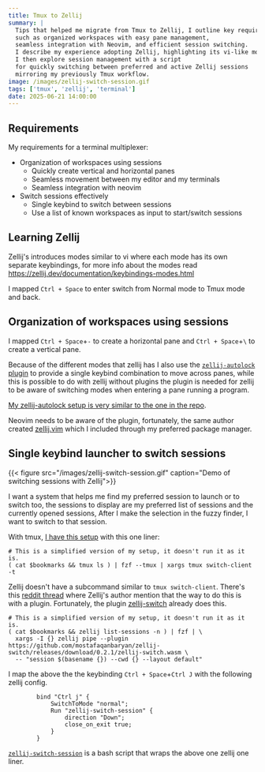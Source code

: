 ```yaml
---
title: Tmux to Zellij
summary: |
  Tips that helped me migrate from Tmux to Zellij, I outline key requirements
  such as organized workspaces with easy pane management,
  seamless integration with Neovim, and efficient session switching.
  I describe my experience adopting Zellij, highlighting its vi-like modes and custom keybindings for navigation.
  I then explore session management with a script
  for quickly switching between preferred and active Zellij sessions
  mirroring my previously Tmux workflow.
image: /images/zellij-switch-session.gif
tags: ['tmux', 'zellij', 'terminal']
date: 2025-06-21 14:00:00
---
```


## Requirements

My requirements for a terminal multiplexer:

- Organization of workspaces using sessions
  - Quickly create vertical and horizontal panes
  - Seamless movement between my editor and my terminals
  - Seamless integration with neovim
- Switch sessions effectively
  - Single keybind to switch between sessions
  - Use a list of known workspaces as input to start/switch sessions

## Learning Zellij

Zellij's introduces modes similar to vi where each mode has its
own separate keybindings, for more info about the modes
read https://zellij.dev/documentation/keybindings-modes.html

I mapped `Ctrl + Space` to enter switch from Normal mode to Tmux mode
and back.

## Organization of workspaces using sessions

I mapped `Ctrl + Space`+`-` to create a horizontal pane and
`Ctrl + Space`+`\` to create a vertical pane.

Because of the different modes that zellij has I also use
the [`zellij-autolock` plugin](https://github.com/fresh2dev/zellij-autolock) to
provide a single keybind combination to move across panes, while this is possible
to do with zellij without plugins the plugin is needed for zellij to
be aware of switching modes when entering a pane running a program.

[My zellij-autolock setup is very similar to the one in the repo](https://github.com/mauriciopoppe/dotfiles/blob/main/zellij/config.kdl).

Neovim needs to be aware of the plugin, fortunately,
the same author created [zellij.vim](https://github.com/fresh2dev/zellij.vim)
which I included through my preferred package manager.

## Single keybind launcher to switch sessions

{{< figure src="/images/zellij-switch-session.gif" caption="Demo of switching sessions with Zellij">}}

I want a system that helps me find my preferred session to launch
or to switch too, the sessions to display are my preferred list of
sessions and the currently opened sessions, After I make the selection
in the fuzzy finder, I want to switch to that session.

With tmux, [I have this setup](https://github.com/mauriciopoppe/dotfiles/blob/b183e64e8a0927254c8ebaab76688d4a6eeca0c8/zsh/bin/tmux-switch-client.py)
with this one liner:

```
# This is a simplified version of my setup, it doesn't run it as it is.
( cat $bookmarks && tmux ls ) | fzf --tmux | xargs tmux switch-client -t
```

Zellij doesn't have a subcommand similar to `tmux switch-client`.
There's this [reddit thread](https://www.reddit.com/r/zellij/comments/18go1y5/switching_sessions_via_cli/)
where Zellij's author mention that the way to do this is with a plugin.
Fortunately, the plugin [zellij-switch](https://github.com/mostafaqanbaryan/zellij-switch)
already does this.

```
# This is a simplified version of my setup, it doesn't run it as it is.
( cat $bookmarks && zellij list-sessions -n ) | fzf | \
  xargs -I {} zellij pipe --plugin https://github.com/mostafaqanbaryan/zellij-switch/releases/download/0.2.1/zellij-switch.wasm \
  -- "session $(basename {}) --cwd {} --layout default"
```

I map the above the the keybinding `Ctrl + Space`+`Ctrl J` with
the following zellij config.

```
        bind "Ctrl j" {
            SwitchToMode "normal";
            Run "zellij-switch-session" {
                direction "Down";
                close_on_exit true;
            }
        }
```

[`zellij-switch-session`](https://github.com/mauriciopoppe/dotfiles/blob/main/zsh/bin/zellij-switch-session.py)
is a bash script that wraps the above one zellij one liner.
